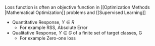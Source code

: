 
Loss function is often an objective function in [[Optimization Methods |Mathematical Optimization]] problems and [[Supervised Learning]]

- Quantitative Response, $Y \in R$
	- For example RSS, Absolute Error
- Qualitative Response, $Y \in G$ of a finite set of target classes, G
	- For example Zero-one loss
